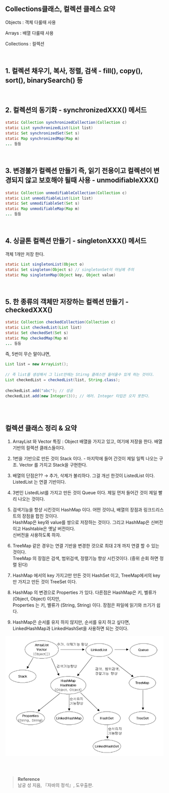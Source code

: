 ## Collections클래스, 컬렉션 클레스 요약

Objects : 객체 다룰때 사용

Arrays : 배열 다룰때 사용

Collections : 컬렉션


<br/>

## 1. 컬렉션 채우기, 복사, 정렬, 검색 - fill(), copy(), sort(), binarySearch() 등

<br/>

## 2. 컬렉션의 동기화 - synchronizedXXX() 메서드

```java
static Collection synchronizedCollection(Collection c)
static List synchronizedList(List list)
static Set synchronizedSet(Set s)
static Map synchronizedMap(Map m)
... 등등 
```

<br/>

## 3. 변경불가 컬렉션 만들기 즉, 읽기 전용이고 컬렉션이 변경되지 않고 보호해야 될때 사용  - unmodifiableXXX()

```java
static Collection unmodifiableCollection(Collection c)
static List unmodifiableList(List list)
static Set unmodifiableSet(Set s)
static Map unmodifiableMap(Map m)
... 등등 
```
<br/>

## 4. 싱글톤 컬렉션 만들기 - singletonXXX() 메서드
    
객체 1개만 저장 한다.
    

```java
static List singletonList(Object o)
static Set singleton(Object s) // singletonSet이 아님에 주의
static Map singletonMap(Object key, Object value)
```

<br/>

## 5. 한 종류의 객체만 저장하는 컬렉션 만들기 - checkedXXX()

```java
static Collection checkedCollection(Collection c)
static List checkedList(List list)
static Set checkedSet(Set s)
static Map checkedMap(Map m)
... 등등 
```

즉, 5번이 무슨 말이냐면,

```java
List list = new ArrayList();

// 즉 list를 생성해서 그 list안에는 Stirng 클래스만 들어올수 있게 하는 것이다.
List checkedList = checkedList(list, String.class); 

checkedList.add("abc"); // 성공
checkedList.add(new Integer(3)); // 에러. Integer 타입은 오지 못한다.
```

<br/><br/>

## 컬렉션 클래스 정리 & 요약

1. ArrayList 와 Vector 특징 : Object 배열을 가지고 있고, 여기에 저장을 한다. 배열기반의 컬렉션 클래스들이다.

2. 1번을 기반으로 만든 것이 Stack 이다. - 마지막에 들어 간것이 제일 일찍 나오는 구조. Vector 를 가지고 Stack을 구현한다.
3. 배열의 단점은?? → 추가, 삭제가 불리하다. 그걸 개선 한것이 ListedList 이다. ListedList 는 연결 기반이다. 
4. 3번인 ListedList를 가지고 만든 것이 Queue 이다. 제일 먼저 들어간 것이 제일 빨리 나오는 것이다. 
5. 검색기능을 항샹 시킨것이 HashMap 이다. 어떤 것이냐, 배열의 장점과 링크드리스트의 장점을 합친 것이다. <br/>HashMap은 key와 value를 쌍으로 저장하는 것이다. 그리고 HashMap은 신버전이고 Hashtable은 옛날 버전이다. <br/>신버전을 사용하도록 하자.
6. TreeMap 같은 경우는 연결 기반을 변경한 것으로 최대 2개 까지 연결 할 수 있는 것이다.<br/> TreeMap 의 장점은 검색, 범위검색, 정렬기능 향상 시킨것이다. (중위 순회 하면 정렬 된다)
7. HashMap 에서의 key 가지고만 만든 것이 HashSet 이고, TreeMap에서의 key만 가지고 만든 것이 TreeSet 이다.
8. HashMap 의 변경으로 Properties 가 있다. 다른점은 HashMap은 키, 벨류가 (Object, Object) 이지만,<br/> Properties 는 키, 벨류가 (String, String) 이다. 장점은 파일에 읽기와 쓰기가 쉽다.
9. HashMap은 순서를 유지 하지 않지만, 순서를 유지 하고 싶다면, LinkedHashMap과 LinkedHashSet을 사용하면 되는 것이다.

![이미지](/programming/img/컬렉션정리.PNG)

<br/><br/>

>**Reference**
><br/>남궁 성 지음, 『자바의 정석』, 도우출판.
